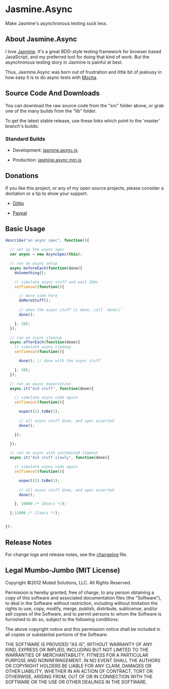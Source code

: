 # Jasmine.Async

Make Jasmine's asynchronous testing suck less.

## About Jasmine.Async

I love [Jasmine](http://pivotal.github.com/jasmine/). It's a great BDD-style testing framework
for browser based JavaScript, and my preferred tool for doing
that kind of work. But the asynchronous testing story in Jasmine
is painful at best. 

Thus, Jasmine.Async was born out of frustration and little bit
of jealousy in how easy it is to do async tests with [Mocha](http://visionmedia.github.com/mocha/). 

## Source Code And Downloads

You can download the raw source code from the "src" folder above, or grab one of the
many builds from the "lib" folder. 

To get the latest stable release, use these links which point to the 'master' branch's
builds:

### Standard Builds

* Development: [jasmine.async.js](https://raw.github.com/derickbailey/jasmine.async/master/lib/jasmine.async.js)

* Production: [jasmine.async.min.js](https://raw.github.com/derickbailey/jasmine.async/master/lib/jasmine.async.min.js)

## Donations

If you like this project, or any of my open source projects, please consider
a dontation or a tip to show your support.

* [Gittip](https://www.gittip.com/derickbailey/)

* [Paypal](https://www.paypal.com/cgi-bin/webscr?cmd=_s-xclick&hosted_button_id=9UT2HP6W5TLJQ)

## Basic Usage

```js
describe("an async spec", function(){

  // set up the async spec
  var async = new AsyncSpec(this);

  // run an async setup
  async.beforeEach(function(done){
    doSomething();

    // simulate async stuff and wait 10ms
    setTimeout(function(){

      // more code here
      doMoreStuff();
 
      // when the async stuff is done, call `done()`
      done();

    }, 10); 
  });

  // run an async cleanup
  async.afterEach(function(done){
    // simulate async cleanup
    setTimeout(function(){

      done(); // done with the async stuff

    }, 10);
  });

  // run an async expectation
  async.it("did stuff", function(done){

    // simulate async code again
    setTimeout(function(){

      expect(1).toBe(1);
      
      // all async stuff done, and spec asserted
      done();

    });    

  });

  // run an async with customized timeout
  async.it("did stuff slowly", function(done){

    // simulate async code again
    setTimeout(function(){

      expect(1).toBe(1);
      
      // all async stuff done, and spec asserted
      done();

    }, 10000 /* 10secs */);    

  },11000 /* 11secs */);


});
```

## Release Notes

For change logs and release notes, see the
[changelog](https://github.com/derickbailey/jasmine.async/blob/master/changelog.md) file.

## Legal Mumbo-Jumbo (MIT License)

Copyright &copy;2012 Muted Solutions, LLC. All Rights Reserved.

Permission is hereby granted, free of charge, to any person 
obtaining a copy of this software and associated documentation 
files (the "Software"), to deal in the Software without 
restriction, including without limitation the rights to 
use, copy, modify, merge, publish, distribute, sublicense, 
and/or sell copies of the Software, and to permit persons 
to whom the Software is furnished to do so, subject to the 
following conditions:

The above copyright notice and this permission notice shall be 
included in all copies or substantial portions of the Software.

THE SOFTWARE IS PROVIDED "AS IS", WITHOUT WARRANTY OF ANY KIND, 
EXPRESS OR IMPLIED, INCLUDING BUT NOT LIMITED TO THE WARRANTIES 
OF MERCHANTABILITY, FITNESS FOR A PARTICULAR PURPOSE AND 
NONINFRINGEMENT. IN NO EVENT SHALL THE AUTHORS OR COPYRIGHT 
HOLDERS BE LIABLE FOR ANY CLAIM, DAMAGES OR OTHER LIABILITY, 
WHETHER IN AN ACTION OF CONTRACT, TORT OR OTHERWISE, ARISING 
FROM, OUT OF OR IN CONNECTION WITH THE SOFTWARE OR THE USE OR 
OTHER DEALINGS IN THE SOFTWARE.
